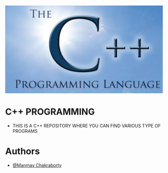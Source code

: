 <!-- ![Logo](Programs/cpp.jpg) -->
<kbd>![Programs](Programs/cpp.jpg)</kbd>

    
# C++ PROGRAMMING 
- THIS IS A C++ REPOSITORY WHERE YOU CAN FIND VARIOUS TYPE OF PROGRAMS

# Authors

- [@Manmay Chakraborty](https://www.github.com/manmay2)



